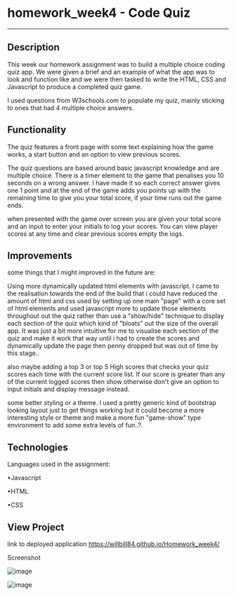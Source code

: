 # homework_week4 - Code Quiz
--------------------------------------------------

## Description


This week our homework assignment was to build a multiple choice coding quiz app. We were given a brief and an example of what the app was to look and function like and we were then tasked to write the HTML, CSS and Javascript to produce a completed quiz game. 

I used questions from W3schools.com to populate my quiz, mainly sticking to ones that had 4 multiple choice answers. 

## Functionality

The quiz features a front page with some text explaining how the game works, a start button and an option to view previous scores. 

The quiz questions are based around basic javascript knowledge and are multiple choice. There is a timer element to the game that penalises you 10 seconds on a wrong answer. I have made it so each correct answer gives one 1 point and at the end of the game adds you points up with the remaining time to give you your total score, if your time runs out the game ends.

when presented with the game over screen you are given your total score and an input to enter your initials to log your scores. You can view player scores at any time and clear previous scores empty the logs. 


## Improvements

some things that I might improved in the future are: 

Using more dynamically updated html elements with javascript. I came to the realisation towards the end of the build that i could have reduced the amount of html and css used by setting up one main "page" with a core set of html elements and used javascript more to update those elements throughout out the quiz rather than use a "show/hide" technique to display each section of the quiz which kind of "bloats" out the size of the overall app. It was just a bit more intuitive for me to visualise each section of the quiz and make it work that way until i had to create the scores and dynamically update the page then penny dropped but was out of time by this stage.. 


also maybe adding a top 3 or top 5 High scores that checks your quiz scores each time with the current score list. If our score is greater than any of the current logged scores then show otherwise don't give an option to input initials and display message instead.



some better styling or a theme. I used a pretty generic kind of bootstrap looking layout just to get things working but it could become a more interesting style or theme and make a more fun "game-show" type environment to add some extra levels of fun..?.


## Technologies

Languages used in the assignment:

•Javascript

•HTML 

•CSS



## View Project

link to deployed application
https://willbill84.github.io/Homework_week4/

Screenshot

![image](https://user-images.githubusercontent.com/78286026/111968770-9d232180-8b4d-11eb-8c06-b4ce90b9b1c5.png)


![image](https://user-images.githubusercontent.com/78286026/111968821-af04c480-8b4d-11eb-93d9-e82e52288cf3.png)



